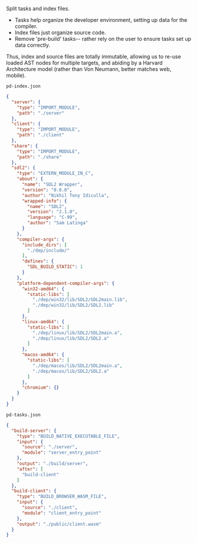 Split tasks and index files.

- Tasks help organize the developer environment, setting up data for the compiler.
- Index files just organize source code.
- Remove 'pre-build' tasks-- rather rely on the user to ensure tasks set up data correctly.

Thus, index and source files are totally immutable, 
allowing us to re-use loaded AST nodes for multiple targets,
and abiding by a Harvard Architecture model (rather than Von Neumann, better matches web, mobile).

`pd-index.json`
```json
{
  "server": {
    "type": "IMPORT_MODULE",
    "path": "./server"
  },
  "client": {
    "type": "IMPORT_MODULE",
    "path": "./client"
  },
  "share": {
    "type": "IMPORT_MODULE",
    "path": "./share"
  },
  "sdl2": {
    "type": "EXTERN_MODULE_IN_C",
    "about": {
      "name": "SDL2 Wrapper",
      "version": "0.0.0",
      "author": "Nikhil Tony Idiculla",
      "wrapped-info": {
        "name": "SDL2",
        "version": "2.1.0",
        "language": "C-99",
        "author": "Sam Latinga"
      }
    },
    "compiler-args": {
      "include_dirs": [
        "./dep/include/"
      ],
      "defines": {
        "SDL_BUILD_STATIC": 1
      }
    },
    "platform-dependent-compiler-args": {
      "win32-amd64": {
        "static-libs": [
          "./dep/win32/lib/SDL2/SDL2main.lib",
          "./dep/win32/lib/SDL2/SDL2.lib"
        ]
      },
      "linux-amd64": {
        "static-libs": [
          "./dep/linux/lib/SDL2/SDL2main.a",
          "./dep/linux/lib/SDL2/SDL2.a"
        ]
      },
      "macos-amd64": {
        "static-libs": [
          "./dep/macos/lib/SDL2/SDL2main.a",
          "./dep/macos/lib/SDL2/SDL2.a"
        ]
      },
      "chromium": {}
    }
  }
}
```

`pd-tasks.json`
```json
{
  "build-server": {
    "type": "BUILD_NATIVE_EXECUTABLE_FILE",
    "input": {
      "source": "./server",
      "module": "server_entry_point"
    },
    "output": "./build/server",
    "after": [
      "build-client"
    ]
  },
  "build-client": {
    "type": "BUILD_BROWSER_WASM_FILE",
    "input": {
      "source": "./client",
      "module": "client_entry_point"
    },
    "output": "./public/client.wasm"
  }
}
```